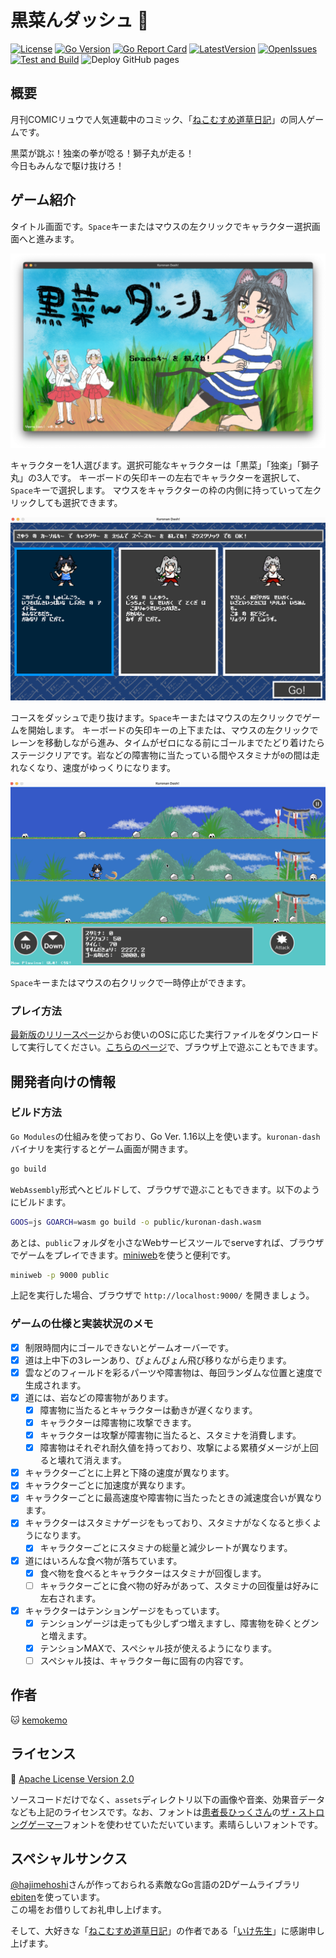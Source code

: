 # 黒菜んダッシュ :dash:

[![License](https://img.shields.io/github/license/kemokemo/kuronan-dash)](https://opensource.org/licenses/Apache-2.0) [![Go Version](https://img.shields.io/github/go-mod/go-version/kemokemo/kuronan-dash)](https://github.com/kemokemo/kuronan-dash/blob/main/go.mod) [![Go Report Card](https://goreportcard.com/badge/github.com/kemokemo/kuronan-dash)](https://goreportcard.com/report/github.com/kemokemo/kuronan-dash) [![LatestVersion](https://img.shields.io/github/v/release/kemokemo/kuronan-dash?color=8783f7)](https://github.com/kemokemo/kuronan-dash/releases/latest) [![OpenIssues](https://img.shields.io/github/issues-raw/kemokemo/kuronan-dash?color=fca438)](https://github.com/kemokemo/kuronan-dash/issues)
[![Test and Build](https://github.com/kemokemo/kuronan-dash/actions/workflows/test-and-build.yml/badge.svg)](https://github.com/kemokemo/kuronan-dash/actions/workflows/test-and-build.yml) ![Deploy GitHub pages](https://github.com/kemokemo/kuronan-dash/workflows/Deploy%20GitHub%20pages/badge.svg)

## 概要

月刊COMICリュウで人気連載中のコミック、「[ねこむすめ道草日記](http://www.comic-ryu.jp/_nekomusume/)」の同人ゲームです。

黒菜が跳ぶ！独楽の拳が唸る！獅子丸が走る！  
今日もみんなで駆け抜けろ！

## ゲーム紹介

タイトル画面です。`Space`キーまたはマウスの左クリックでキャラクター選択画面へと進みます。

![TitleScreen](media/title_screen.png)

キャラクターを1人選びます。選択可能なキャラクターは「黒菜」「独楽」「獅子丸」の3人です。
キーボードの矢印キーの左右でキャラクターを選択して、`Space`キーで選択します。
マウスをキャラクターの枠の内側に持っていって左クリックしても選択できます。

![SelectScreen](media/select_screen.png)

コースをダッシュで走り抜けます。`Space`キーまたはマウスの左クリックでゲームを開始します。
キーボードの矢印キーの上下または、マウスの左クリックでレーンを移動しながら進み、タイムがゼロになる前にゴールまでたどり着けたらステージクリアです。岩などの障害物に当たっている間やスタミナが`0`の間は走れなくなり、速度がゆっくりになります。

![GameScreenKurona](media/game_screen_kurona.png)

`Space`キーまたはマウスの右クリックで一時停止ができます。

### プレイ方法

[最新版のリリースページ](https://github.com/kemokemo/kuronan-dash/releases/latest)からお使いのOSに応じた実行ファイルをダウンロードして実行してください。[こちらのページ](https://kemokemo.github.io/kuronan-dash/)で、ブラウザ上で遊ぶこともできます。

## 開発者向けの情報

### ビルド方法

`Go Modules`の仕組みを使っており、Go Ver. 1.16以上を使います。`kuronan-dash`バイナリを実行するとゲーム画面が開きます。

```sh
go build
```

`WebAssembly`形式へとビルドして、ブラウザで遊ぶこともできます。以下のようにビルドます。

```sh
GOOS=js GOARCH=wasm go build -o public/kuronan-dash.wasm
```

あとは、`public`フォルダを小さなWebサービスツールでserveすれば、ブラウザでゲームをプレイできます。[miniweb](https://github.com/kemokemo/miniweb)を使うと便利です。

```sh
miniweb -p 9000 public
```

上記を実行した場合、ブラウザで `http://localhost:9000/` を開きましょう。

### ゲームの仕様と実装状況のメモ

- [x] 制限時間内にゴールできないとゲームオーバーです。
- [x] 道は上中下の3レーンあり、ぴょんぴょん飛び移りながら走ります。
- [x] 雲などのフィールドを彩るパーツや障害物は、毎回ランダムな位置と速度で生成されます。
- [x] 道には、岩などの障害物があります。
  - [x] 障害物に当たるとキャラクターは動きが遅くなります。
  - [x] キャラクターは障害物に攻撃できます。
  - [x] キャラクターは攻撃が障害物に当たると、スタミナを消費します。
  - [x] 障害物はそれぞれ耐久値を持っており、攻撃による累積ダメージが上回ると壊れて消えます。
- [x] キャラクターごとに上昇と下降の速度が異なります。
- [x] キャラクターごとに加速度が異なります。
- [x] キャラクターごとに最高速度や障害物に当たったときの減速度合いが異なります。
- [x] キャラクターはスタミナゲージをもっており、スタミナがなくなると歩くようになります。
  - [x] キャラクターごとにスタミナの総量と減少レートが異なります。
- [x] 道にはいろんな食べ物が落ちています。
  - [x] 食べ物を食べるとキャラクターはスタミナが回復します。
  - [ ] キャラクターごとに食べ物の好みがあって、スタミナの回復量は好みに左右されます。
- [x] キャラクターはテンションゲージをもっています。
  - [x] テンションゲージは走っても少しずつ増えますし、障害物を砕くとグンと増えます。
  - [x] テンションMAXで、スペシャル技が使えるようになります。
  - [ ] スペシャル技は、キャラクター毎に固有の内容です。

## 作者

:cat: [kemokemo](https://github.com/kemokemo)

## ライセンス

:orange_book: [Apache License Version 2.0](https://github.com/kemokemo/kuronan-dash/blob/main/LICENSE)

ソースコードだけでなく、`assets`ディレクトリ以下の画像や音楽、効果音データなども上記のライセンスです。なお、フォントは[患者長ひっくさん](https://twitter.com/hicchicc)の[ザ・ストロングゲーマー](http://www17.plala.or.jp/xxxxxxx/00ff/)フォントを使わせていただいています。素晴らしいフォントです。

## スペシャルサンクス

[@hajimehoshi](https://github.com/hajimehoshi)さんが作っておられる素敵なGo言語の2Dゲームライブラリ[ebiten](https://github.com/hajimehoshi/ebiten)を使っています。  
この場をお借りしてお礼申し上げます。

そして、大好きな「[ねこむすめ道草日記](http://www.comic-ryu.jp/_nekomusume/)」の作者である「[いけ先生](https://twitter.com/ikenokappa)」に感謝申し上げます。
